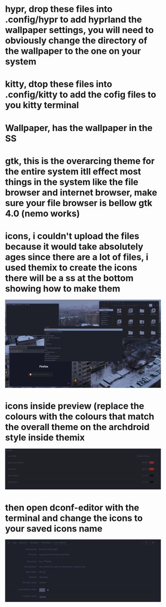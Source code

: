 # hypr, drop these files into .config/hypr to add hyprland the wallpaper settings, you will need to obviously change the directory of the wallpaper to the one on your system
# kitty, dtop these files into .config/kitty to add the cofig files to you kitty terminal
# Wallpaper, has the wallpaper in the SS 
# gtk, this is the overarcing theme for the entire system itll effect most things in the system like the file browser and internet browser, make sure your file browser is bellow gtk 4.0 (nemo works)
# icons, i couldn't upload the files because it would take absolutely ages since there are a lot of files, i used themix to create the icons there will be a ss at the bottom showing how to make them

<img src="/winter preview.png" alt="preview" title="preview">

# icons inside preview (replace the colours with the colours that match the overall theme on the archdroid style inside themix

<img src="/iconpreview.png" alt="preview" title="preview">

# then open dconf-editor with the terminal and change the icons to your saved icons name

<img src="/dconfpreview.png" alt="preview" title="preview">
